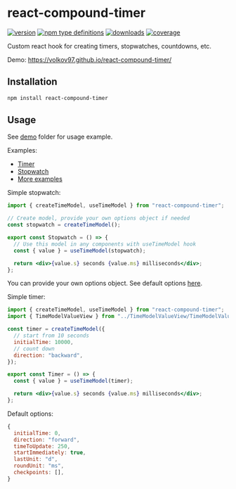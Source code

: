 # react-compound-timer

[![version](https://img.shields.io/badge/version-2.0.2-blue)](https://www.npmjs.com/package/react-compound-timer) [![npm type definitions](https://img.shields.io/npm/types/badge-maker)](https://www.npmjs.com/package/react-compound-timer) [![downloads](https://img.shields.io/badge/downloads-12k%2Fmonth-brightgreen)](https://www.npmjs.com/package/react-compound-timer) [![coverage](https://img.shields.io/badge/coverage-88%25-green)](https://www.npmjs.com/package/react-compound-timer)

Custom react hook for creating timers, stopwatches, countdowns, etc.

Demo: https://volkov97.github.io/react-compound-timer/

## Installation

```bash
npm install react-compound-timer
```

## Usage

See [demo](https://github.com/volkov97/react-compound-timer/tree/master/demo/react) folder for usage example.

Examples:

- [Timer](https://github.com/volkov97/react-compound-timer/blob/master/demo/react/src/components/TimeModelExample/Timer.tsx)
- [Stopwatch](https://github.com/volkov97/react-compound-timer/blob/master/demo/react/src/components/TimeModelExample/Stopwatch.tsx)
- [More examples](https://github.com/volkov97/react-compound-timer/tree/master/demo/react/src/components/TimeModelExample)

Simple stopwatch:

```jsx
import { createTimeModel, useTimeModel } from "react-compound-timer";

// Create model, provide your own options object if needed
const stopwatch = createTimeModel();

export const Stopwatch = () => {
  // Use this model in any components with useTimeModel hook
  const { value } = useTimeModel(stopwatch);

  return <div>{value.s} seconds {value.ms} milliseconds</div>;
};
```

You can provide your own options object. See default options [here](https://github.com/volkov97/react-compound-timer/blob/master/packages/react-compound-timer/src/instances/timeModel.ts#L7).

Simple timer:

```jsx
import { createTimeModel, useTimeModel } from "react-compound-timer";
import { TimeModelValueView } from "../TimeModelValueView/TimeModelValueView";

const timer = createTimeModel({
  // start from 10 seconds
  initialTime: 10000,
  // count down
  direction: "backward",
});

export const Timer = () => {
  const { value } = useTimeModel(timer);

  return <div>{value.s} seconds {value.ms} milliseconds</div>;
};
```

Default options:

```js
{
  initialTime: 0,
  direction: "forward",
  timeToUpdate: 250,
  startImmediately: true,
  lastUnit: "d",
  roundUnit: "ms",
  checkpoints: [],
}
```
